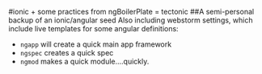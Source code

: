#ionic + some practices from ngBoilerPlate = tectonic
##A semi-personal backup of an ionic/angular seed
Also including webstorm settings, which include live templates for some angular definitions:

- `ngapp` will create a quick main app framework
- `ngspec` creates a quick spec
- `ngmod` makes a quick module....quickly.
